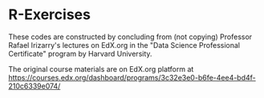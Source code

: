 # R-Exercises
These codes are constructed by concluding from (not copying)
Professor Rafael Irizarry's lectures on EdX.org in the
"Data Science Professional Certificate" program by Harvard University.

The original course materials are on EdX.org platform at
https://courses.edx.org/dashboard/programs/3c32e3e0-b6fe-4ee4-bd4f-210c6339e074/
